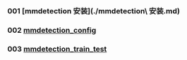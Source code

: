 
### 001 [mmdetection 安装](./mmdetection\ 安装.md)
### 002 [mmdetection_config](./mmdetection_config.md)
### 003 [mmdetection_train_test](./mmdetection_train_test.md)
